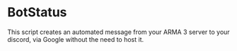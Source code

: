 # BotStatus
This script creates an automated message from your ARMA 3 server to your discord, via Google without the need to host it.

